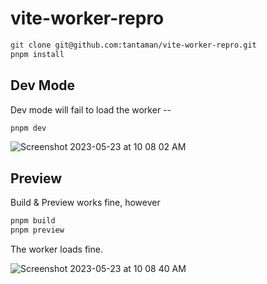 # vite-worker-repro

```bash
git clone git@github.com:tantaman/vite-worker-repro.git
pnpm install
```

## Dev Mode

Dev mode will fail to load the worker --

```ts
pnpm dev
```
![Screenshot 2023-05-23 at 10 08 02 AM](https://github.com/tantaman/vite-worker-repro/assets/1009003/82e9b3c4-5f0c-4c88-8141-244631a0699e)

## Preview

Build & Preview works fine, however

```ts
pnpm build
pnpm preview
```

The worker loads fine.

![Screenshot 2023-05-23 at 10 08 40 AM](https://github.com/tantaman/vite-worker-repro/assets/1009003/18525467-5054-4015-8c66-39412dc75fb2)
